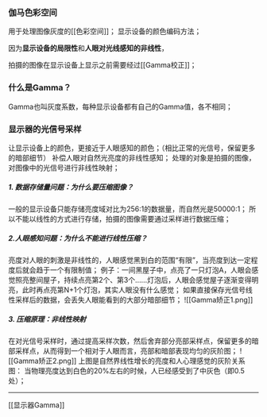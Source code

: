 ### 伽马色彩空间
用于处理图像灰度的[[色彩空间]]；
显示设备的颜色编码方法；

因为**显示设备的局限性**和**人眼对光线感知的非线性**，

拍摄的图像在显示设备上显示之前需要经过[[Gamma校正]]；
### 什么是Gamma？
Gamma也叫灰度系数，每种显示设备都有自己的Gamma值，各不相同；

### 显示器的光信号采样
让显示设备上的颜色，更接近于人眼感知的颜色；（相比正常的光信号，保留更多的暗部细节）
补偿人眼对自然光亮度的非线性感知；
处理的对象是拍摄的图像，对图像中的光信号进行非线性映射；
##### 1. 数据存储量问题：为什么要压缩图像？
一般的显示设备只能存储亮度域对比为256:1的数据量，而自然光是50000:1；
所以不能以线性的方式进行存储，拍摄的图像需要通过采样进行数据压缩；
##### 2.人眼感知问题：为什么不能进行线性压缩？
亮度对人眼的刺激是非线性的，人眼感觉黑到白的范围“有限”，当亮度到达一定程度后就会趋于一个有限制值；
例子：一间黑屋子中，点亮了一只灯泡A，人眼会感觉照亮整间屋子，持续点亮第2个、第3个……灯泡后，人眼会感觉屋子逐渐变得明亮，此时再点亮第N+1个灯泡，其实人眼没有什么感觉；
如果直接保存光信号线性采样后的数据，会丢失人眼能看到的大部分暗部细节；
![[Gamma矫正1.png]]
##### 3. 压缩原理：非线性映射
在对光信号采样时，通过提高采样次数，然后舍弃部分亮部采样点，保留更多的暗部采样点，从而得到一个相对于人眼而言，亮部和暗部表现均匀的灰阶图；
![[Gamma矫正2.png]]
上图是自然界线性增长的亮度和人心理感觉的灰阶关系图：
当物理亮度达到白色的20%左右的时候，人已经感受到了中灰色（即0.5处）；

***



[[显示器Gamma]]

